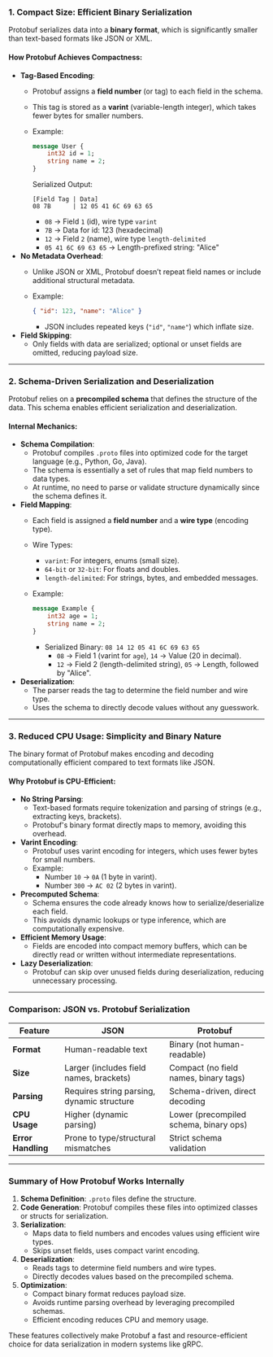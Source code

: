 ### 1. **Compact Size**: Efficient Binary Serialization

Protobuf serializes data into a **binary format**, which is significantly smaller than text-based formats like JSON or XML.
#### How Protobuf Achieves Compactness:

- **Tag-Based Encoding**:
    - Protobuf assigns a **field number** (or tag) to each field in the schema.
    - This tag is stored as a **varint** (variable-length integer), which takes fewer bytes for smaller numbers.
    - Example:
        
        ```proto
        message User {
            int32 id = 1;
            string name = 2;
        }
        ```
        
        Serialized Output:
        
        ```
        [Field Tag | Data]
        08 7B      | 12 05 41 6C 69 63 65
        ```
        
        - `08` → Field `1` (id), wire type `varint`
        - `7B` → Data for id: 123 (hexadecimal)
        - `12` → Field `2` (name), wire type `length-delimited`
        - `05 41 6C 69 63 65` → Length-prefixed string: "Alice"
- **No Metadata Overhead**:
    - Unlike JSON or XML, Protobuf doesn’t repeat field names or include additional structural metadata.
    - Example:
        
        ```json
        { "id": 123, "name": "Alice" }
        ```
        
        - JSON includes repeated keys (`"id"`, `"name"`) which inflate size.
- **Field Skipping**:
    - Only fields with data are serialized; optional or unset fields are omitted, reducing payload size.

---

### 2. **Schema-Driven Serialization and Deserialization**

Protobuf relies on a **precompiled schema** that defines the structure of the data. This schema enables efficient serialization and deserialization.

#### Internal Mechanics:

- **Schema Compilation**:
    - Protobuf compiles `.proto` files into optimized code for the target language (e.g., Python, Go, Java).
    - The schema is essentially a set of rules that map field numbers to data types.
    - At runtime, no need to parse or validate structure dynamically since the schema defines it.
- **Field Mapping**:
    - Each field is assigned a **field number** and a **wire type** (encoding type).
    - Wire Types:
        - `varint`: For integers, enums (small size).
        - `64-bit` or `32-bit`: For floats and doubles.
        - `length-delimited`: For strings, bytes, and embedded messages.
    - Example:
        
        ```proto
        message Example {
            int32 age = 1;
            string name = 2;
        }
        ```
        
        - Serialized Binary: `08 14 12 05 41 6C 69 63 65`
            - `08` → Field 1 (varint for `age`), `14` → Value (20 in decimal).
            - `12` → Field 2 (length-delimited string), `05` → Length, followed by "Alice".
- **Deserialization**:
    - The parser reads the tag to determine the field number and wire type.
    - Uses the schema to directly decode values without any guesswork.

---

### 3. **Reduced CPU Usage: Simplicity and Binary Nature**

The binary format of Protobuf makes encoding and decoding computationally efficient compared to text formats like JSON.

#### Why Protobuf is CPU-Efficient:

- **No String Parsing**:
    - Text-based formats require tokenization and parsing of strings (e.g., extracting keys, brackets).
    - Protobuf's binary format directly maps to memory, avoiding this overhead.
- **Varint Encoding**:
    - Protobuf uses varint encoding for integers, which uses fewer bytes for small numbers.
    - Example:
        - Number `10` → `0A` (1 byte in varint).
        - Number `300` → `AC 02` (2 bytes in varint).
- **Precomputed Schema**:
    - Schema ensures the code already knows how to serialize/deserialize each field.
    - This avoids dynamic lookups or type inference, which are computationally expensive.
- **Efficient Memory Usage**:
    - Fields are encoded into compact memory buffers, which can be directly read or written without intermediate representations.
- **Lazy Deserialization**:
    - Protobuf can skip over unused fields during deserialization, reducing unnecessary processing.

---

### Comparison: JSON vs. Protobuf Serialization

|**Feature**|**JSON**|**Protobuf**|
|---|---|---|
|**Format**|Human-readable text|Binary (not human-readable)|
|**Size**|Larger (includes field names, brackets)|Compact (no field names, binary tags)|
|**Parsing**|Requires string parsing, dynamic structure|Schema-driven, direct decoding|
|**CPU Usage**|Higher (dynamic parsing)|Lower (precompiled schema, binary ops)|
|**Error Handling**|Prone to type/structural mismatches|Strict schema validation|

---

### Summary of How Protobuf Works Internally

1. **Schema Definition**: `.proto` files define the structure.
2. **Code Generation**: Protobuf compiles these files into optimized classes or structs for serialization.
3. **Serialization**:
    - Maps data to field numbers and encodes values using efficient wire types.
    - Skips unset fields, uses compact varint encoding.
4. **Deserialization**:
    - Reads tags to determine field numbers and wire types.
    - Directly decodes values based on the precompiled schema.
5. **Optimization**:
    - Compact binary format reduces payload size.
    - Avoids runtime parsing overhead by leveraging precompiled schemas.
    - Efficient encoding reduces CPU and memory usage.

These features collectively make Protobuf a fast and resource-efficient choice for data serialization in modern systems like gRPC.